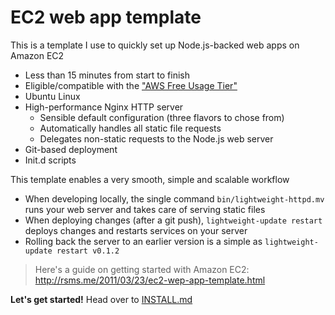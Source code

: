 # EC2 web app template

This is a template I use to quickly set up Node.js-backed web apps on Amazon EC2

- Less than 15 minutes from start to finish
- Eligible/compatible with the ["AWS Free Usage Tier"](http://aws.amazon.com/free/)
- Ubuntu Linux
- High-performance Nginx HTTP server
  - Sensible default configuration (three flavors to chose from)
  - Automatically handles all static file requests
  - Delegates non-static requests to the Node.js web server
- Git-based deployment
- Init.d scripts

This template enables a very smooth, simple and scalable workflow

- When developing locally, the single command `bin/lightweight-httpd.mv` runs your web server and takes care of serving static files
- When deploying changes (after a git push), `lightweight-update restart` deploys changes and restarts services on your server
- Rolling back the server to an earlier version is a simple as `lightweight-update restart v0.1.2`

> Here's a guide on getting started with Amazon EC2: <http://rsms.me/2011/03/23/ec2-wep-app-template.html>

**Let's get started!** Head over to [INSTALL.md](https://github.com/rsms/ec2-webapp/blob/master/INSTALL.md#readme)
